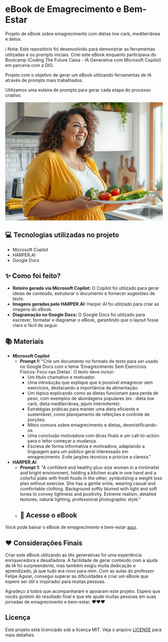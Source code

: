 # eBook de Emagrecimento e Bem-Estar
Projeto de eBook sobre emagrecimento com dietas low carb, mediterrânea e detox.

ℹ️ Nota: Este repositório foi desenvolvido para demonstrar as ferramentas utilizadas e os prompts iniciais. Criei este eBook enquanto participava do Bootcamp (Coding The Future Caixa - IA Generativa com Microsoft Copilot) em parceria com a DIO.

Projeto com o objetivo de gerar um eBook utilizando ferramentas de IA através de prompts mais trabalhados.

Utilizamos uma esteira de prompts para gerar cada etapa do processo criativo.


![Capa do eBook](https://github.com/Lidianeamorim/eBook-Emagrecimento/blob/main/image.png?raw=true)

## 💻 Tecnologias utilizadas no projeto
- Microsoft Copilot
- HARPER.AI
- Google Docs

## ✨ Como foi feito?
- **Roteiro gerado via Microsoft Copilot:** O Copilot foi utilizado para gerar ideias de conteúdo, estruturar o documento e fornecer sugestões de texto.
- **Imagens geradas pelo HARPER.AI:** Harper AI foi utilizado para criar as imagens do eBook.
- **Diagramação no Google Docs:** O Google Docs foi utilizado para escrever, formatar e diagramar o eBook, garantindo que o layout fosse claro e fácil de seguir.

## 📚 Materiais
- **Microsoft Copilot**
  - **Prompt 1:** "Crie um documento no formato de texto para ser usado no Google Docs com o tema 'Emagrecimento Sem Exercícios Físicos: Foco nas Dietas'. O texto deve incluir:
    - Um título chamativo e motivador.
    - Uma introdução que explique que é possível emagrecer sem exercícios, destacando a importância da alimentação.
    - Um tópico explicando como as dietas funcionam para perda de peso, com exemplos de abordagens populares (ex.: dieta low carb, dieta mediterrânea, jejum intermitente).
    - Estratégias práticas para manter uma dieta eficiente e sustentável, como planejamento de refeições e controle de porções.
    - Mitos comuns sobre emagrecimento e dietas, desmistificando-os.
    - Uma conclusão motivadora com dicas finais e um call-to-action para o leitor começar a mudança.
    - Escreva de forma informativa e motivadora, adaptando a linguagem para um público geral interessado em emagrecimento. Evite jargões técnicos e priorize a clareza."
- **HARPER.AI**
  - **Prompt 1:** "A confident and healthy plus-size woman in a minimalist and bright environment, holding a kitchen scale in one hand and a colorful plate with fresh foods in the other, symbolizing a weight loss plan without exercise. She has a gentle smile, wearing casual and comfortable clothing. Background softly blurred with light and soft tones to convey lightness and positivity. Extreme realism, detailed textures, natural lighting, professional photographic style."
  - 
    ## 📖 Acesse o eBook
Você pode baixar o eBook de emagrecimento e bem-estar [aqui](https://github.com/Lidianeamorim/eBook-Emagrecimento/blob/main/Plano%20de%20Emagrecimento%20Sem%20Exerc%C3%ADcios.pdf).


## ❤️ Considerações Finais
Criar este eBook utilizando as IAs generativas foi uma experiência enriquecedora e desafiadora. A facilidade de gerar conteúdo com a ajuda de IA foi surpreendente, mas também exigiu muita dedicação e aprendizado, já que tudo era novo para mim. Com as aulas do professor Felipe Aguiar, consegui superar as dificuldades e criar um eBook que espero ser útil e inspirador para muitas pessoas.

Agradeço a todos que acompanharam e apoiaram este projeto. Espero que vocês gostem do resultado final e que ele ajude muitas pessoas em suas jornadas de emagrecimento e bem-estar. ❤️❤️❤️

## Licença
Este projeto está licenciado sob a licença MIT. Veja o arquivo [LICENSE](./LICENSE) para mais detalhes.
